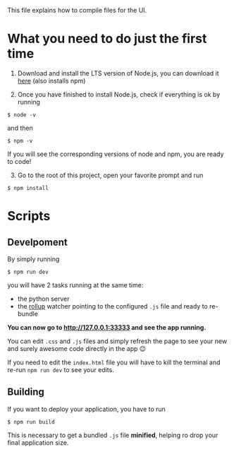 This file explains how to compile files for the UI.

# What you need to do just the first time

1. Download and install the LTS version of Node.js, you can download it [here]([https://link](https://nodejs.org/it/download/)) (also installs npm)

2. Once you have finished to install Node.js, check if everything is ok by running

```console
$ node -v
```
and then
```console
$ npm -v
```

If you will see the corresponding versions of node and npm, you are ready to code!

3. Go to the root of this project, open your favorite prompt and run

```console
$ npm install
```

# Scripts

## Develpoment

By simply running

```console
$ npm run dev
```

you will have 2 tasks running at the same time:
- the python server
- the [rollup](https://rollupjs.org/guide/en/) watcher pointing to the configured `.js` file and ready to re-bundle

**You can now go to http://127.0.0.1:33333 and see the app running.**

You can edit `.css` and `.js` files and simply refresh the page to see your new and surely awesome code directly in the app 😉

If you need to edit the `index.html` file you will have to kill the terminal and re-run `npm run dev` to see your edits.

## Building

If you want to deploy your application, you have to run

```console
$ npm run build
```

This is necessary to get a bundled `.js` file **minified**, helping ro drop your final application size.